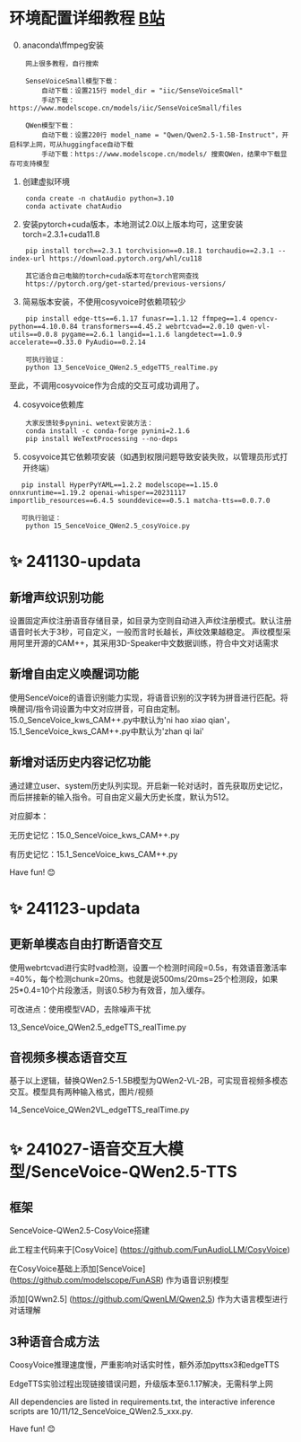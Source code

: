 # 环境配置详细教程 [B站](https://www.bilibili.com/video/BV1HucueQEJo/)

0. anaconda\ffmpeg安装
```
    网上很多教程，自行搜索
```

```
    SenseVoiceSmall模型下载：
        自动下载：设置215行 model_dir = "iic/SenseVoiceSmall"
        手动下载：https://www.modelscope.cn/models/iic/SenseVoiceSmall/files
    
    QWen模型下载：
        自动下载：设置220行 model_name = "Qwen/Qwen2.5-1.5B-Instruct"，开启科学上网，可从huggingface自动下载
        手动下载：https://www.modelscope.cn/models/ 搜索QWen，结果中下载显存可支持模型
```

1. 创建虚拟环境
```
    conda create -n chatAudio python=3.10
    conda activate chatAudio
```
2. 安装pytorch+cuda版本，本地测试2.0以上版本均可，这里安装torch=2.3.1+cuda11.8
```
    pip install torch==2.3.1 torchvision==0.18.1 torchaudio==2.3.1 --index-url https://download.pytorch.org/whl/cu118

    其它适合自己电脑的torch+cuda版本可在torch官网查找
    https://pytorch.org/get-started/previous-versions/
```

3. 简易版本安装，不使用cosyvoice时依赖项较少
```
    pip install edge-tts==6.1.17 funasr==1.1.12 ffmpeg==1.4 opencv-python==4.10.0.84 transformers==4.45.2 webrtcvad==2.0.10 qwen-vl-utils==0.0.8 pygame==2.6.1 langid==1.1.6 langdetect==1.0.9 accelerate==0.33.0 PyAudio==0.2.14

    可执行验证：
    python 13_SenceVoice_QWen2.5_edgeTTS_realTime.py
```

至此，不调用cosyvoice作为合成的交互可成功调用了。

4. cosyvoice依赖库
```
    大家反馈较多pynini、wetext安装方法：
    conda install -c conda-forge pynini=2.1.6
    pip install WeTextProcessing --no-deps
```

5. cosyvoice其它依赖项安装（如遇到权限问题导致安装失败，以管理员形式打开终端）
```
   pip install HyperPyYAML==1.2.2 modelscope==1.15.0 onnxruntime==1.19.2 openai-whisper==20231117 importlib_resources==6.4.5 sounddevice==0.5.1 matcha-tts==0.0.7.0

   可执行验证：
    python 15_SenceVoice_QWen2.5_cosyVoice.py
```

# :sparkles: 241130-updata

## 新增声纹识别功能

设置固定声纹注册语音存储目录，如目录为空则自动进入声纹注册模式。默认注册语音时长大于3秒，可自定义，一般而言时长越长，声纹效果越稳定。
声纹模型采用阿里开源的CAM++，其采用3D-Speaker中文数据训练，符合中文对话需求

## 新增自由定义唤醒词功能

使用SenceVoice的语音识别能力实现，将语音识别的汉字转为拼音进行匹配。将唤醒词/指令词设置为中文对应拼音，可自由定制。15.0_SenceVoice_kws_CAM++.py中默认为'ni hao xiao qian'，15.1_SenceVoice_kws_CAM++.py中默认为'zhan qi lai'

## 新增对话历史内容记忆功能

通过建立user、system历史队列实现。开启新一轮对话时，首先获取历史记忆，而后拼接新的输入指令。可自由定义最大历史长度，默认为512。

对应脚本：

无历史记忆：15.0_SenceVoice_kws_CAM++.py

有历史记忆：15.1_SenceVoice_kws_CAM++.py



Have fun! 😊

# :sparkles: 241123-updata

## 更新单模态自由打断语音交互

使用webrtcvad进行实时vad检测，设置一个检测时间段=0.5s，有效语音激活率=40%，每个检测chunk=20ms。也就是说500ms/20ms=25个检测段，如果25*0.4=10个片段激活，则该0.5秒为有效音，加入缓存。

可改进点：使用模型VAD，去除噪声干扰

13_SenceVoice_QWen2.5_edgeTTS_realTime.py

## 音视频多模态语音交互

基于以上逻辑，替换QWen2.5-1.5B模型为QWen2-VL-2B，可实现音视频多模态交互。模型具有两种输入格式，图片/视频

14_SenceVoice_QWen2VL_edgeTTS_realTime.py



# :sparkles: 241027-语音交互大模型/SenceVoice-QWen2.5-TTS

## 框架

SenceVoice-QWen2.5-CosyVoice搭建

此工程主代码来于[CosyVoice] (https://github.com/FunAudioLLM/CosyVoice)

在CosyVoice基础上添加[SenceVoice] (https://github.com/modelscope/FunASR) 作为语音识别模型

添加[QWwn2.5] (https://github.com/QwenLM/Qwen2.5) 作为大语言模型进行对话理解

## 3种语音合成方法

CoosyVoice推理速度慢，严重影响对话实时性，额外添加pyttsx3和edgeTTS

EdgeTTS实验过程出现链接错误问题，升级版本至6.1.17解决，无需科学上网

All dependencies are listed in requirements.txt, the interactive inference scripts are 10/11/12_SenceVoice_QWen2.5_xxx.py. 

Have fun! 😊
